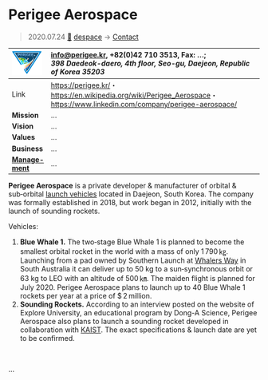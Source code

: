# Perigee Aerospace
> 2020.07.24 [🚀](../index/index.md) [despace](index.md) → [Contact](contact.md)

|[![](f/con/p/perigee_as_logo1_thumb.png)](f/con/p/perigee_as_logo1.png)|<info@perigee.kr>, +82(0)42 710 3513, Fax: …;<br> *398 Daedeok-daero, 4th floor, Seo-gu, Daejeon, Republic of Korea 35203*|
|:--|:--|
|Link|<https://perigee.kr/>・ <https://en.wikipedia.org/wiki/Perigee_Aerospace>・ <https://www.linkedin.com/company/perigee-aerospace/>|
|**Mission**|…|
|**Vision**|…|
|**Values**|…|
|**Business**|…|
|**[Manage-<br>ment](mgmt.md)**|…|

**Perigee Aerospace** is a private developer & manufacturer of orbital & sub‑orbital [launch vehicles](lv.md) located in Daejeon, South Korea. The company was formally established in 2018, but work began in 2012, initially with the launch of sounding rockets.

Vehicles:

   1. **Blue Whale 1.** The two‑stage Blue Whale 1 is planned to become the smallest orbital rocket in the world with a mass of only 1 790 ㎏. Launching from a pad owned by Southern Launch at [Whalers Way](whalers_way.md) in South Australia it can deliver up to 50 kg to a sun‑synchronous orbit or 63 kg to LEO with an altitude of 500 ㎞. The maiden flight is planned for July 2020. Perigee Aerospace plans to launch up to 40 Blue Whale 1 rockets per year at a price of $ 2 million.
   1. **Sounding Rockets.** According to an interview posted on the website of Explore University, an educational program by Dong-A Science, Perigee Aerospace also plans to launch a sounding rocket developed in collaboration with [KAIST](zz_kaist.md). The exact specifications & launch date are yet to be confirmed.

<p style="page-break-after:always"> </p>

…

